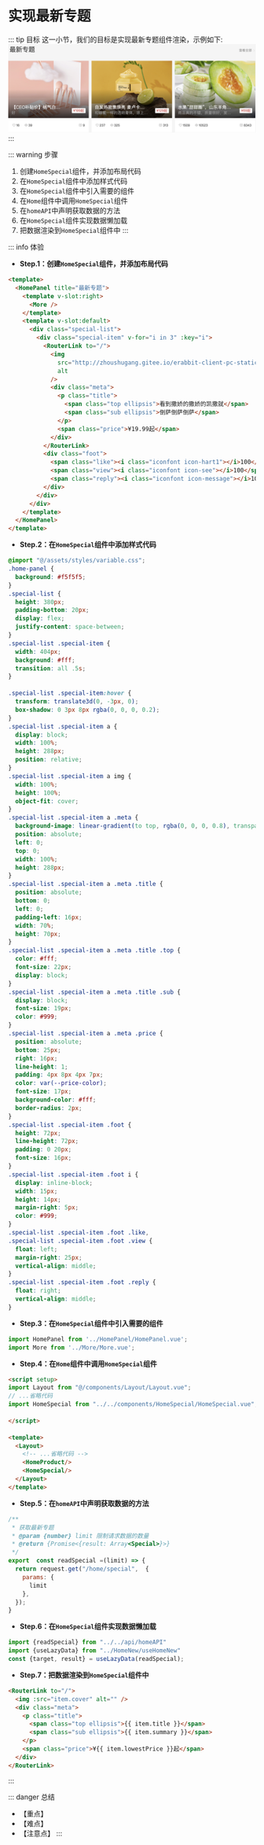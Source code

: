 # 实现最新专题

::: tip 目标
这一小节，我们的目标是实现最新专题组件渲染，示例如下:
![special](./images/112.png)
:::

::: warning 步骤

1. 创建`HomeSpecial`组件，并添加布局代码
2. 在`HomeSpecial`组件中添加样式代码
3. 在`HomeSpecial`组件中引入需要的组件
4. 在`Home`组件中调用`HomeSpecial`组件
5. 在`homeAPI`中声明获取数据的方法
6. 在`HomeSpecial`组件实现数据懒加载
7. 把数据渲染到`HomeSpecial`组件中
:::

::: info 体验

* **Step.1：创建`HomeSpecial`组件，并添加布局代码**

```html
<template>
  <HomePanel title="最新专题">
    <template v-slot:right>
      <More />
    </template>
    <template v-slot:default>
      <div class="special-list">
        <div class="special-item" v-for="i in 3" :key="i">
          <RouterLink to="/">
            <img
              src="http://zhoushugang.gitee.io/erabbit-client-pc-static/uploads/topic_goods_1.jpg"
              alt
            />
            <div class="meta">
              <p class="title">
                <span class="top ellipsis">看到撒娇的撒娇的凯撒就</span>
                <span class="sub ellipsis">倒萨倒萨倒萨</span>
              </p>
              <span class="price">¥19.99起</span>
            </div>
          </RouterLink>
          <div class="foot">
            <span class="like"><i class="iconfont icon-hart1"></i>100</span>
            <span class="view"><i class="iconfont icon-see"></i>100</span>
            <span class="reply"><i class="iconfont icon-message"></i>100</span>
          </div>
        </div>
      </div>
    </template>
  </HomePanel>
</template>
```

* **Step.2：在`HomeSpecial`组件中添加样式代码**

```css
@import "@/assets/styles/variable.css";
.home-panel {
  background: #f5f5f5;
}
.special-list {
  height: 380px;
  padding-bottom: 20px;
  display: flex;
  justify-content: space-between;
}
.special-list .special-item {
  width: 404px;
  background: #fff;
  transition: all .5s;
}

.special-list .special-item:hover {
  transform: translate3d(0, -3px, 0);
  box-shadow: 0 3px 8px rgba(0, 0, 0, 0.2);
}
.special-list .special-item a {
  display: block;
  width: 100%;
  height: 288px;
  position: relative;
}
.special-list .special-item a img {
  width: 100%;
  height: 100%;
  object-fit: cover;
}
.special-list .special-item a .meta {
  background-image: linear-gradient(to top, rgba(0, 0, 0, 0.8), transparent 50%);
  position: absolute;
  left: 0;
  top: 0;
  width: 100%;
  height: 288px;
}
.special-list .special-item a .meta .title {
  position: absolute;
  bottom: 0;
  left: 0;
  padding-left: 16px;
  width: 70%;
  height: 70px;
}
.special-list .special-item a .meta .title .top {
  color: #fff;
  font-size: 22px;
  display: block;
}
.special-list .special-item a .meta .title .sub {
  display: block;
  font-size: 19px;
  color: #999;
}
.special-list .special-item a .meta .price {
  position: absolute;
  bottom: 25px;
  right: 16px;
  line-height: 1;
  padding: 4px 8px 4px 7px;
  color: var(--price-color);
  font-size: 17px;
  background-color: #fff;
  border-radius: 2px;
}
.special-list .special-item .foot {
  height: 72px;
  line-height: 72px;
  padding: 0 20px;
  font-size: 16px;
}
.special-list .special-item .foot i {
  display: inline-block;
  width: 15px;
  height: 14px;
  margin-right: 5px;
  color: #999;
}
.special-list .special-item .foot .like,
.special-list .special-item .foot .view {
  float: left;
  margin-right: 25px;
  vertical-align: middle;
}
.special-list .special-item .foot .reply {
  float: right;
  vertical-align: middle;
}
```

* **Step.3：在`HomeSpecial`组件中引入需要的组件**

```js
import HomePanel from '../HomePanel/HomePanel.vue';
import More from '../More/More.vue';
```

* **Step.4：在`Home`组件中调用`HomeSpecial`组件**

```html
<script setup>
import Layout from "@/components/Layout/Layout.vue";
// ...省略代码
import HomeSpecial from "../../components/HomeSpecial/HomeSpecial.vue";

</script>

<template>
  <Layout>
    <!-- ...省略代码 -->
    <HomeProduct/>
    <HomeSpecial/>
  </Layout>
</template>

```

* **Step.5：在`homeAPI`中声明获取数据的方法**

```js
/**
 * 获取最新专题
 * @param {number} limit 限制请求数据的数量
 * @return {Promise<{result: Array<Special>}>}
 */
export  const readSpecial =(limit) => {
  return request.get("/home/special",  {
    params: {
      limit
    },
  });
}
```

* **Step.6：在`HomeSpecial`组件实现数据懒加载**

```js
import {readSpecial} from "../../api/homeAPI"
import {useLazyData} from "../HomeNew/useHomeNew"
const {target, result} = useLazyData(readSpecial);
```

* **Step.7：把数据渲染到`HomeSpecial`组件中**

```html
<RouterLink to="/">
  <img :src="item.cover" alt="" />
  <div class="meta">
    <p class="title">
      <span class="top ellipsis">{{ item.title }}</span>
      <span class="sub ellipsis">{{ item.summary }}</span>
    </p>
    <span class="price">¥{{ item.lowestPrice }}起</span>
  </div>
</RouterLink>
```

:::

::: danger 总结

* 【重点】
* 【难点】
* 【注意点】
:::
